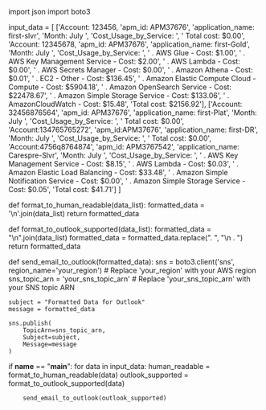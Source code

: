 import json
import boto3

input_data = [
    ['Account: 123456, 'apm_id: APM37676', 'application_name: first-slvr', 'Month: July ', 'Cost_Usage_by_Service: ', ' Total cost: $0.00', 'Account: 12345678, 'apm_id: APM37676', 'application_name: first-Gold', 'Month: July ', 'Cost_Usage_by_Service: ', '   . AWS Glue - Cost: $1.00', '  . AWS Key Management Service - Cost: $2.00', '  . AWS Lambda - Cost: $0.00', '  . AWS Secrets Manager - Cost: $0.00', '  . Amazon Athena - Cost: $0.01', '  . EC2 - Other - Cost: $136.45', '  . Amazon Elastic Compute Cloud - Compute - Cost: $5904.18', '  . Amazon OpenSearch Service - Cost: $22478.67', '  . Amazon Simple Storage Service - Cost: $133.06', '  . AmazonCloudWatch - Cost: $15.48', 'Total cost: $2156.92'],
    ['Account: 32456876564', 'apm_id: APM37676', 'application_name: first-Plat', 'Month: July ', 'Cost_Usage_by_Service: ', ' Total cost: $0.00', 'Account:134765765272', 'apm_id:APM37676', 'application_name: first-DR', 'Month: July ', 'Cost_Usage_by_Service: ', ' Total cost: $0.00', 'Account:4756q8764874', 'apm_id: APM3767542', 'application_name: Carespre-Slvr', 'Month: July ', 'Cost_Usage_by_Service: ', '   . AWS Key Management Service - Cost: $8.15', '  . AWS Lambda - Cost: $0.03', '  . Amazon Elastic Load Balancing - Cost: $33.48', '  . Amazon Simple Notification Service - Cost: $0.00', '  . Amazon Simple Storage Service - Cost: $0.05', 'Total cost: $41.71']
]

def format_to_human_readable(data_list):
    formatted_data = '\n'.join(data_list)
    return formatted_data

def format_to_outlook_supported(data_list):
    formatted_data = "\n".join(data_list)
    formatted_data = formatted_data.replace(". ", "\n  . ")
    return formatted_data

def send_email_to_outlook(formatted_data):
    sns = boto3.client('sns', region_name='your_region')  # Replace 'your_region' with your AWS region
    sns_topic_arn = 'your_sns_topic_arn'  # Replace 'your_sns_topic_arn' with your SNS topic ARN

    subject = "Formatted Data for Outlook"
    message = formatted_data

    sns.publish(
        TopicArn=sns_topic_arn,
        Subject=subject,
        Message=message
    )

if __name__ == "__main__":
    for data in input_data:
        human_readable = format_to_human_readable(data)
        outlook_supported = format_to_outlook_supported(data)
        
        send_email_to_outlook(outlook_supported)





